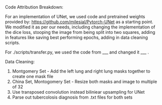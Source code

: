 Code Attribution Breakdown:

For an implementation of UNet, we used code and pretrained weights provided  by: https://github.com/milesial/Pytorch-UNet as a starting point. We modified it as per our needs, including changing the implementation of the dice loss, stooping the image from being split into two squares, adding in features like saving best performing epochs, adding in data cleaning scripts.

For ./scripts/transfer.py, we used the code from ___ and changed it ___ . 

Data Cleaning:
1. Montgomery Set - Add the left lung and right lung masks together to create one mask file
2. China Set, Montogomery Set - Resize both masks and image to multiple of 32
3. Use transposed convolution instead biliniear upsampling for UNet
4. Parse out tubercolosis diagnosis from .txt files for both sets
